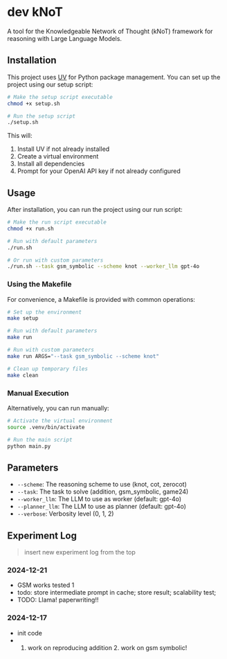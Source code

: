 # dev kNoT

A tool for the Knowledgeable Network of Thought (kNoT) framework for reasoning with Large Language Models.

## Installation

This project uses [UV](https://github.com/astral-sh/uv) for Python package management. You can set up the project using our setup script:

```bash
# Make the setup script executable
chmod +x setup.sh

# Run the setup script
./setup.sh
```

This will:
1. Install UV if not already installed
2. Create a virtual environment
3. Install all dependencies
4. Prompt for your OpenAI API key if not already configured

## Usage

After installation, you can run the project using our run script:

```bash
# Make the run script executable
chmod +x run.sh

# Run with default parameters
./run.sh

# Or run with custom parameters
./run.sh --task gsm_symbolic --scheme knot --worker_llm gpt-4o
```

### Using the Makefile

For convenience, a Makefile is provided with common operations:

```bash
# Set up the environment
make setup

# Run with default parameters
make run

# Run with custom parameters
make run ARGS="--task gsm_symbolic --scheme knot"

# Clean up temporary files
make clean
```

### Manual Execution

Alternatively, you can run manually:

```bash
# Activate the virtual environment
source .venv/bin/activate

# Run the main script
python main.py
```

## Parameters

- `--scheme`: The reasoning scheme to use (knot, cot, zerocot)
- `--task`: The task to solve (addition, gsm_symbolic, game24)
- `--worker_llm`: The LLM to use as worker (default: gpt-4o)
- `--planner_llm`: The LLM to use as planner (default: gpt-4o)
- `--verbose`: Verbosity level (0, 1, 2)

## Experiment Log

> insert new experiment log from the top

### 2024-12-21
- GSM works tested 1
- todo: store intermediate prompt in cache; store result; scalability test; 
- TODO: Llama! paperwriting!!

### 2024-12-17
- init code
- 1. work on reproducing addition 2. work on gsm symbolic!